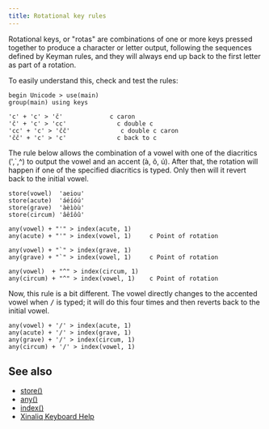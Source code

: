 ```yaml
---
title: Rotational key rules
---
```


Rotational keys, or "rotas" are combinations of one or more keys pressed together to produce a character or letter output, following the sequences defined by Keyman rules, and they will always end up back to the first letter as part of a rotation.

To easily understand this, check and test the rules:
```keyman
begin Unicode > use(main)
group(main) using keys

'c' + 'c' > 'č'             c caron
'č' + 'c' > 'cc'              c double c
'cc' + 'c' > 'čč'              c double c caron
'čč' + 'c' > 'c'              c back to c
```

The rule below allows the combination of a vowel with one of the diacritics (',\`,^) to output the vowel and an accent (à, ô, ú). After that, the rotation will happen if one of the specified diacritics is typed. Only then will it revert back to the initial vowel.

```keyman
store(vowel)  'aeiou'
store(acute)  'áéíóú'
store(grave)  'àèìòù'
store(circum) 'âêîôû'

any(vowel) + "'" > index(acute, 1)
any(acute) + "'" > index(vowel, 1)     c Point of rotation

any(vowel) + "`" > index(grave, 1)
any(grave) + "`" > index(vowel, 1)     c Point of rotation

any(vowel)  + "^" > index(circum, 1)
any(circum) + "^" > index(vowel, 1)    c Point of rotation
```

Now, this rule is a bit different. The vowel directly changes to the accented vowel when <kbd>/</kbd> is typed; it will do this four times and then reverts back to the initial vowel.

```keyman
any(vowel) + '/' > index(acute, 1)
any(acute) + '/' > index(grave, 1)
any(grave) + '/' > index(circum, 1)
any(circum) + '/' > index(vowel, 1)
```


## See also
* [store()](../reference/store)
* [any()](../reference/any)
* [index()](../reference/index)
* [Xinaliq Keyboard Help](/keyboard/xinaliq/1.1.4/xinaliq#toc-how-to-use-this-keyboard)
